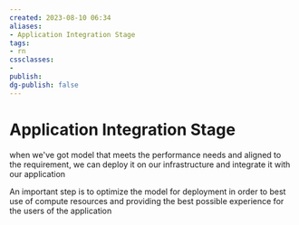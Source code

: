 ```yaml
---
created: 2023-08-10 06:34
aliases: 
- Application Integration Stage
tags:
- rn
cssclasses:
- 
publish:
dg-publish: false
---
```


<!-- 
tags: 
-->

<!--internal
parent:: [[202308061649 Generative AI project Lifecycle]]
child:: [[]]
related:: [[]]
-->

<!--external
- [ ] []()
-->
# Application Integration Stage

when we've got model that meets the performance needs and aligned to the requirement, we can deploy it on our infrastructure and integrate it with our application

An important step is to optimize the model for deployment in order to best use of compute resources and providing the best possible experience for the users of the application